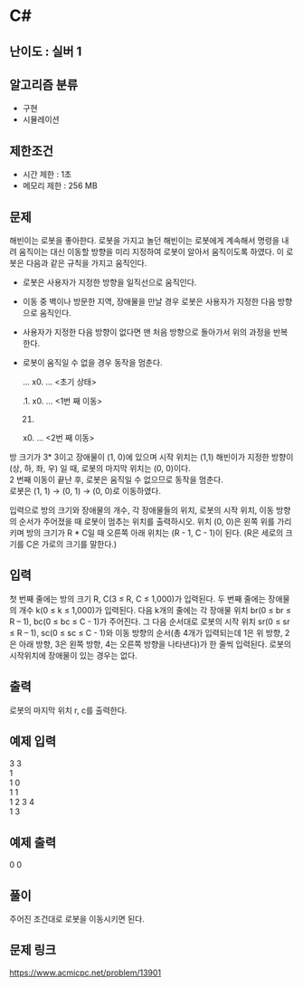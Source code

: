 # C#

## 난이도 : 실버 1

## 알고리즘 분류
  - 구현
  - 시뮬레이션

## 제한조건
  - 시간 제한 : 1초
  - 메모리 제한 : 256 MB

## 문제
해빈이는 로봇을 좋아한다. 로봇을 가지고 놀던 해빈이는 로봇에게 계속해서 명령을 내려 움직이는 대신 이동할 방향을 미리 지정하여 로봇이 알아서 움직이도록 하였다.  이 로봇은 다음과 같은 규칙을 가지고 움직인다.<br/>

  - 로봇은 사용자가 지정한 방향을 일직선으로 움직인다.
  - 이동 중 벽이나 방문한 지역, 장애물을 만날 경우 로봇은 사용자가 지정한 다음 방향으로 움직인다.
  - 사용자가 지정한 다음 방향이 없다면 맨 처음 방향으로 돌아가서 위의 과정을 반복한다.
  - 로봇이 움직일 수 없을 경우 동작을 멈춘다. 


	...
	x0.
	...
	<초기 상태>


	.1.
	x0.
	...
	<1번 째 이동>


	21.
	x0.
	...
	<2번 째 이동>

방 크기가 3* 3이고 장애물이 (1, 0)에 있으며 시작 위치는 (1,1) 해빈이가 지정한 방향이 (상, 하, 좌, 우) 일 때, 로봇의 마지막 위치는 (0, 0)이다.<br/>
2 번째 이동이 끝난 후, 로봇은 움직일 수 없으므로 동작을 멈춘다.<br/>
로봇은 (1, 1) → (0, 1) → (0, 0)로 이동하였다.<br/>

입력으로 방의 크기와 장애물의 개수, 각 장애물들의 위치, 로봇의 시작 위치, 이동 방향의 순서가 주어졌을 때 로봇이 멈추는 위치를 출력하시오. 위치 (0, 0)은 왼쪽 위를 가리키며 방의 크기가 R * C일 때 오른쪽 아래 위치는 (R - 1, C - 1)이 된다. (R은 세로의 크기를 C은 가로의 크기를 말한다.)<br/>


## 입력
첫 번째 줄에는 방의 크기 R, C(3 ≤ R, C ≤ 1,000)가 입력된다. 두 번째 줄에는 장애물의 개수 k(0 ≤ k ≤ 1,000)가 입력된다. 다음 k개의 줄에는 각 장애물 위치 br(0 ≤ br ≤ R – 1), bc(0 ≤ bc ≤ C - 1)가 주어진다. 그 다음 순서대로 로봇의 시작 위치 sr(0 ≤ sr ≤ R – 1), sc(0 ≤ sc ≤ C - 1)와 이동 방향의 순서(총 4개가 입력되는데 1은 위 방향, 2은 아래 방향, 3은 왼쪽 방향, 4는 오른쪽 방향을 나타낸다)가 한 줄씩 입력된다. 로봇의 시작위치에 장애물이 있는 경우는 없다.<br/>


## 출력
로봇의 마지막 위치 r, c를 출력한다.<br/>


## 예제 입력
3 3<br/>
1<br/>
1 0<br/>
1 1<br/>
1 2 3 4<br/>
1 3<br/>


## 예제 출력
0 0<br/>


## 풀이
주어진 조건대로 로봇을 이동시키면 된다.<br/>


## 문제 링크
https://www.acmicpc.net/problem/13901